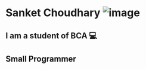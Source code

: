# Sanket Choudhary  ![image](https://user-images.githubusercontent.com/90341148/155883589-876934fe-b2f9-473f-bab7-ce205ae87de6.png)
## I am a student of BCA :computer:

## Small Programmer 

